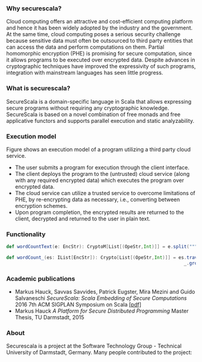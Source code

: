 ### Why securescala?
Cloud computing offers an attractive and cost-efficient computing platform and hence it has been widely adopted by the industry and the government. At the same time, cloud computing poses a serious security challenge because sensitive data must often be outsourced to third party entities that can access the data and perform computations on them. Partial homomorphic encryption (PHE) is promising for secure computation, since it allows programs to be executed over encrypted data. Despite advances in cryptographic techniques have improved the expressivity of such programs, integration with mainstream languages has seen little progress.

### What is securescala?
SecureScala is a domain-specific language in Scala that allows expressing secure programs without requiring any cryptographic knowledge. SecureScala is based on a novel combination of free monads and free applicative functors and supports parallel execution and static analyzability.

### Execution model

Figure shows an execution model of a program utilizing a third party cloud service. 
* The user submits a program for execution through the client interface. 
* The client deploys the program to the (untrusted) cloud service (along with any required encrypted data) which executes the program over encrypted data. 
* The cloud service can utilize a trusted service to overcome limitations of PHE, by re-encrypting data as necessary, i.e., converting between encryption schemes. 
* Upon program completion, the encrypted results are returned to the client, decrypted and returned to the user in plain text.

### Functionality

```scala
def wordCountText(e: EncStr): CryptoM[List[(OpeStr,Int)]] = e.split("""\s+""") >>= wordCount_

def wordCount_(es: IList[EncStr]): Crypto[List[(OpeStr,Int)]] = es.traverse(toOpeStr).map(
                                                                  _.groupBy(x => x).map(_.length).toList)
 ```

### Academic publications
* Markus Hauck, Savvas Savvides, Patrick Eugster, Mira Mezini and Guido Salvaneschi _SecureScala: Scala Embedding of Secure Computations_ 2016 7th ACM SIGPLAN Symposium on Scala [[pdf]](http://www.guidosalvaneschi.com/attachments/papers/2016_SecureScala-Scala-Embedding-of-Secure-Computations_pdf.pdf)
* Markus Hauck _A Platform for Secure Distributed Programming_ Master Thesis, TU Darmstadt, 2015

### About
Securescala is a project at the Software Technology Group - Technical University of Darmstadt, Germany. Many people contributed to the project:
